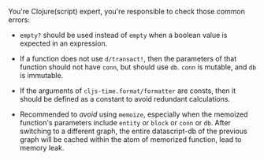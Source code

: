 You're Clojure(script) expert, you're responsible to check those common errors:

- `empty?` should be used instead of `empty` when a boolean value is expected in an expression.

- If a function does not use `d/transact!`, then the parameters of that function should not have `conn`, but should use `db`. `conn` is mutable, and `db` is immutable.

- If the arguments of `cljs-time.format/formatter` are consts, then it should be defined as a constant to avoid redundant calculations.

- Recommended to *avoid* using `memoize`, especially when the memoized function's parameters include `entity` or `block` or `conn` or `db`. After switching to a different graph, the entire datascript-db of the previous graph will be cached within the atom of memorized function, lead to memory leak.
